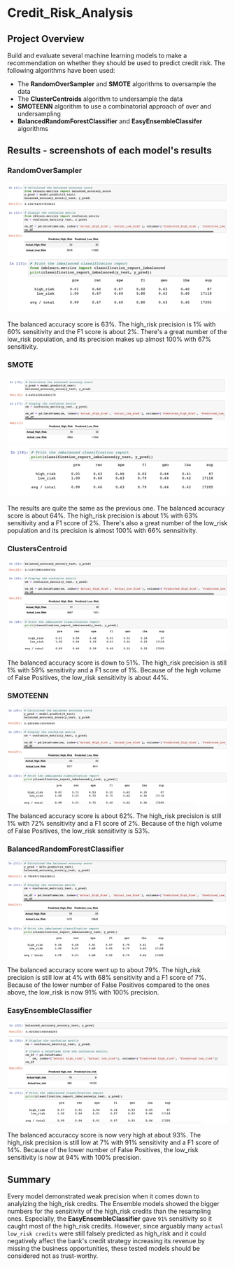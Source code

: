 # Credit_Risk_Analysis

## Project Overview
Build and evaluate several machine learning models to make a recommendation on whether they should be used to predict credit risk. The following algorithms have been used:

* The **RandomOverSampler** and **SMOTE** algorithms to oversample the data
* The **ClusterCentroids** algorithm to undersample the data
* **SMOTEENN** algorithm to use a combinatorial approach of over and undersampling
* **BalancedRandomForestClassifier** and **EasyEnsembleClassifer** algorithms

## Results - screenshots of each model's results

### RandomOverSampler
![](Resources/ROS_1.png)
![](Resources/ROS_2.png)

The balanced accuracy score is 63%. The high_risk precision is 1% with 60% sensitivity and the F1 score is about 2%. There's a great number of the low_risk population, and its precision makes up almost 100% with 67% sensitivity.

### SMOTE
![](Resources/SMOTE_1.png)
![](Resources/SMOTE_2.png)

The results are quite the same as the previous one. The balanced accuracy score is about 64%. The high_risk precision is about 1% with 63% sensitivity and a F1 score of 2%. There's also a great number of the low_risk population and its precision is almost 100% with 66% sennsitivity.

### ClustersCentroid
![](Resources/Cluster.png)

The balanced accuracy score is down to 51%. The high_risk precision is still 1% with 59% sensitivity and a F1 score of 1%. Because of the high volume of False Positives, the low_risk sensitivity is about 44%.

### SMOTEENN
![](Resources/SMOTEENN.png)

The balanced accuracy score is about 62%. The high_risk precision is still 1% with 72% sensitivity and a F1 score of 2%. Because of the high volume of False Positives, the low_risk sensitivity is 53%.

### BalancedRandomForestClassifier
![](Resources/Balanced.png)

The balanced accuracy score went up to about 79%. The high_risk precision is still low at 4% with 68% sensitivity and a F1 score of 7%. Because of the lower number of False Positives compared to the ones above, the low_risk is now 91% with 100% precision.

### EasyEnsembleClassifier
![](Resources/Easy.png)

The balanced accuraccy score is now very high at about 93%. The high_risk precision is still low at 7% with 91% sensitivity and a F1 score of 14%. Because of the lower number of False Positives, the low_risk sensitivity is now at 94% with 100% precision.

## Summary
Every model demonstrated weak precision when it comes down to analyizing the high_risk credits. The Ensemble models showed the bigger numbers for the sensitivity of the high_risk credits than the resampling ones. Especially, the **EasyEnsembleClassifier** gave `91%` sensitivity so it caught most of the high_risk credits. However, since arguably many `actual low_risk credits` were still falsely predicted as high_risk and it could negatively affect the bank's credit strategy increasing its revenue by missing the business opportunities, these tested models should be considered not as trust-worthy.